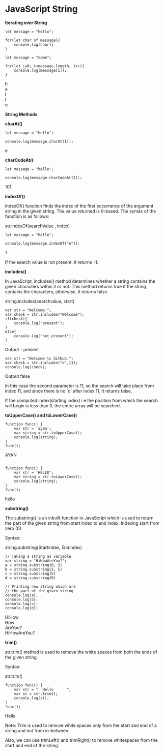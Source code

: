 # JavaScript String

**Iterating over String**

````
let message = "hello";

for(let char of message){
    console.log(char);
}

````
````
let message = "name";

for(let i=0; i<message.length; i++){
    console.log(message[i]);
}

````
h <br/>
e <br/>
l <br/>
l <br/>
o <br/>

**String Methods**

**charAt()**

````
let message = "hello";

console.log(message.charAt(1));
````
e

**charCodeAt()**
````
let message = "hello";

console.log(message.charCodeAt(1));
````
101


**indexOf()**

indexOf() function finds the index of the first occurrence of the argument string in the given string. The value returned is 0-based. The syntax of the function is as follows: 

str.indexOf(searchValue , index)

````
let message = "hello";

console.log(message.indexOf("e"));
````
1

If the search value is not present, it returns -1.

**includes()**

In JavaScript, includes() method determines whether a string contains the given characters within it or not. This method returns true if the string contains the characters, otherwise, it returns false. 

string.includes(searchvalue, start)

````
var str = "Welcome.";
var check = str.includes("Welcome");
if(check){
	console.log("present");
}
else{
	console.log("not present");
}
````

Output - 
present

````
var str = "Welcome to Github.";
var check = str.includes("o",11);
console.log(check);
````

Output
false

In this case the second parameter is 11, so the search will take place from index 11, and since there is no 'o' after index 11, it returns false.

If the computed index(starting index) i.e the position from which the search will begin is less than 0, the entire array will be searched. 

**toUpperCase() and toLowerCase()**

````
function func() {
    var str = 'ayan';
    var string = str.toUpperCase();
    console.log(string);
}
func();
````
AYAN

````

function func() {
    var str = 'HELLO';
    var string = str.toLowerCase();
    console.log(string);
}
func();
````
hello

**substring()**

The substring() is an inbuilt function in JavaScript which is used to return the part of the given string from start index to end index. Indexing start from zero (0). 

Syntax: 

string.substring(Startindex, Endindex)

````
// Taking a string as variable
var string = "HiHowAreYou?";
a = string.substring(0, 5)
b = string.substring(2, 5)
c = string.substring(5)
d = string.substring(0)

// Printing new string which are
// the part of the given string
console.log(a);
console.log(b);
console.log(c);
console.log(d);
````
HiHow <br/>
How <br/>
AreYou? <br/>
HiHowAreYou? <br/>

**trim()**

str.trim() method is used to remove the white spaces from both the ends of the given string.

Syntax:  

str.trim()

````
function func() {
    var str = "  Hello      ";
    var st = str.trim();
    console.log(st);
}
func();

````
Hello

Note: Trim is used to remove white spaces only from the start and end of a string and not from in-between. 

Also, we can use trimLeft() and trimRight() to remove whitespaces from the start and end of the string.

